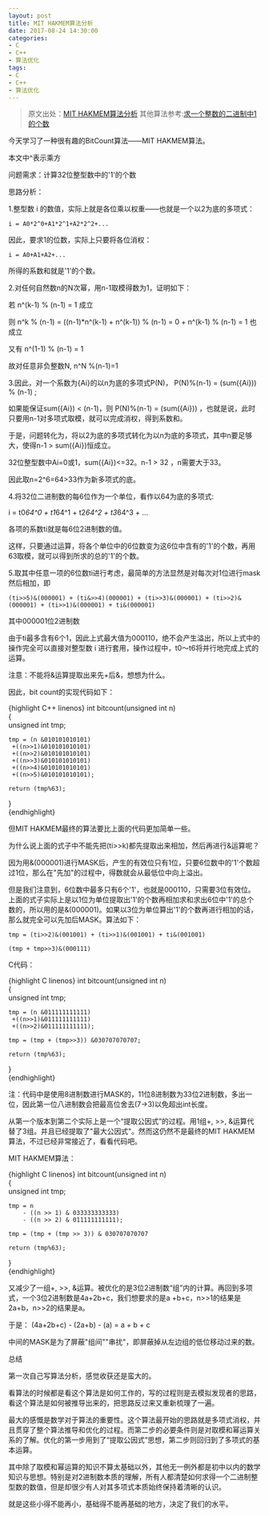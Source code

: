 ```yaml
---
layout: post
title: MIT HAKMEM算法分析
date: 2017-08-24 14:30:00 
categories:
- C
- C++
- 算法优化
tags: 
- C
- C++
- 算法优化
---
```



>原文出处：[MIT HAKMEM算法分析](http://blog.csdn.net/msquare/article/details/4536388)
>其他算法参考:[求一个整数的二进制中1的个数](http://blog.csdn.net/wangjun_1218/article/details/4464129)

今天学习了一种很有趣的BitCount算法——MIT HAKMEM算法。

本文中^表示乘方

问题需求：计算32位整型数中的'1'的个数

思路分析：

1.整型数 i 的数值，实际上就是各位乘以权重——也就是一个以2为底的多项式：

`i = A0*2^0+A1*2^1+A2*2^2+...`

因此，要求1的位数，实际上只要将各位消权：

`i = A0+A1+A2+...`

所得的系数和就是'1'的个数。

2.对任何自然数n的N次幂，用n-1取模得数为1，证明如下：

若 n^(k-1) % (n-1) = 1 成立

则 n^k % (n-1) = ((n-1)*n^(k-1) + n^(k-1)) % (n-1) = 0 + n^(k-1) % (n-1)  = 1 也成立

又有 n^(1-1) % (n-1) = 1

故对任意非负整数N, n^N %(n-1)=1

3.因此，对一个系数为{Ai}的以n为底的多项式P(N)， P(N)%(n-1) = (sum({Ai})) % (n-1) ;

如果能保证sum({Ai}) < (n-1)，则 P(N)%(n-1) = (sum({Ai}))  ，也就是说，此时只要用n-1对多项式取模，就可以完成消权，得到系数和。

于是，问题转化为，将以2为底的多项式转化为以n为底的多项式，其中n要足够大，使得n-1 > sum({Ai})恒成立。

32位整型数中Ai=0或1，sum({Ai})<=32。n-1 > 32 ，n需要大于33。

因此取n=2^6=64>33作为新多项式的底。

4.将32位二进制数的每6位作为一个单位，看作以64为底的多项式:

i = t0*64^0 + t1*64^1 + t2*64^2 + t3*64^3 + ...

各项的系数ti就是每6位2进制数的值。

这样，只要通过运算，将各个单位中的6位数变为这6位中含有的'1'的个数，再用63取模，就可以得到所求的总的'1'的个数。

5.取其中任意一项的6位数ti进行考虑，最简单的方法显然是对每次对1位进行mask然后相加，即

`(ti>>5)&(000001) + (ti&>>4)(000001) + (ti>>3)&(000001) + (ti>>2)&(000001) + (ti>>1)&(000001) + ti&(000001)`

其中000001位2进制数

由于ti最多含有6个1，因此上式最大值为000110，绝不会产生溢出，所以上式中的操作完全可以直接对整型数 i 进行套用，操作过程中，t0～t6将并行地完成上式的运算。

注意：不能将&运算提取出来先+后&，想想为什么。

因此，bit count的实现代码如下：

{highlight C++ linenos}
int bitcount(unsigned int n)  
{  
    unsigned int tmp;  
  
    tmp = (n &010101010101)  
     +((n>>1)&010101010101)  
     +((n>>2)&010101010101)  
     +((n>>3)&010101010101)  
     +((n>>4)&010101010101)  
     +((n>>5)&010101010101);  
  
    return (tmp%63);  
}  
{endhighlight}

但MIT HAKMEM最终的算法要比上面的代码更加简单一些。

为什么说上面的式子中不能先把(ti>>k)都先提取出来相加，然后再进行&运算呢？

因为用&(000001)进行MASK后，产生的有效位只有1位，只要6位数中的'1'个数超过1位，那么在"先加"的过程中，得数就会从最低位中向上溢出。

但是我们注意到，6位数中最多只有6个'1'，也就是000110，只需要3位有效位。上面的式子实际上是以1位为单位提取出'1'的个数再相加求和求出6位中'1'的总个数的，所以用的是&(000001)。如果以3位为单位算出'1'的个数再进行相加的话，那么就完全可以先加后MASK。算法如下：

`tmp = (ti>>2)&(001001) + (ti>>1)&(001001) + ti&(001001)`

`(tmp + tmp>>3)&(000111)`

C代码：

{highlight C linenos}
int bitcount(unsigned int n)  
{  
    unsigned int tmp;  
  
    tmp = (n &011111111111)  
     +((n>>1)&011111111111)  
     +((n>>2)&011111111111);  
       
    tmp = (tmp + (tmp>>3)) &030707070707;  
  
    return (tmp%63);  
}  
{endhighlight}

注：代码中是使用8进制数进行MASK的，11位8进制数为33位2进制数，多出一位，因此第一位八进制数会把最高位舍去(7->3)以免超出int长度。

从第一个版本到第二个实际上是一个“提取公因式”的过程。用1组+, >>, &运算代替了3组。并且已经提取了"最大公因式"。然而这仍然不是最终的MIT HAKMEM算法，不过已经非常接近了，看看代码吧。

MIT HAKMEM算法：

{highlight C linenos}
int bitcount(unsigned int n)  
{  
    unsigned int tmp;  
  
    tmp = n  
        - ((n >> 1) & 033333333333)  
        - ((n >> 2) & 011111111111);  
  
    tmp = (tmp + (tmp >> 3)) & 030707070707  
  
    return (tmp%63);  
}  
{endhighlight}

又减少了一组+, >>, &运算。被优化的是3位2进制数“组”内的计算。再回到多项式，一个3位2进制数是4a+2b+c，我们想要求的是a
+b+c，n>>1的结果是2a+b，n>>2的结果是a。

于是： (4a+2b+c) - (2a+b) - (a) = a + b + c

中间的MASK是为了屏蔽"组间""串扰"，即屏蔽掉从左边组的低位移动过来的数。

总结

第一次自己写算法分析，感觉收获还是蛮大的。

看算法的时候都是看这个算法是如何工作的，写的过程则是去模拟发现者的思路，看这个算法是如何被推导出来的，把思路反过来又重新梳理了一遍。

最大的感慨是数学对于算法的重要性。这个算法最开始的思路就是多项式消权，并且贯穿了整个算法推导和优化的过程。而第二步的必要条件则是对取模和幂运算关系的了解。优化的第一步用到了“提取公因式”思想，第二步则回归到了多项式的基本运算。

其中除了取模和幂运算的知识不算太基础以外，其他无一例外都是初中以内的数学知识与思想。特别是对2进制数本质的理解，所有人都清楚如何求得一个二进制整型数的数值，但是却很少有人对其多项式本质始终保持着清晰的认识。

就是这些小得不能再小，基础得不能再基础的地方，决定了我们的水平。
